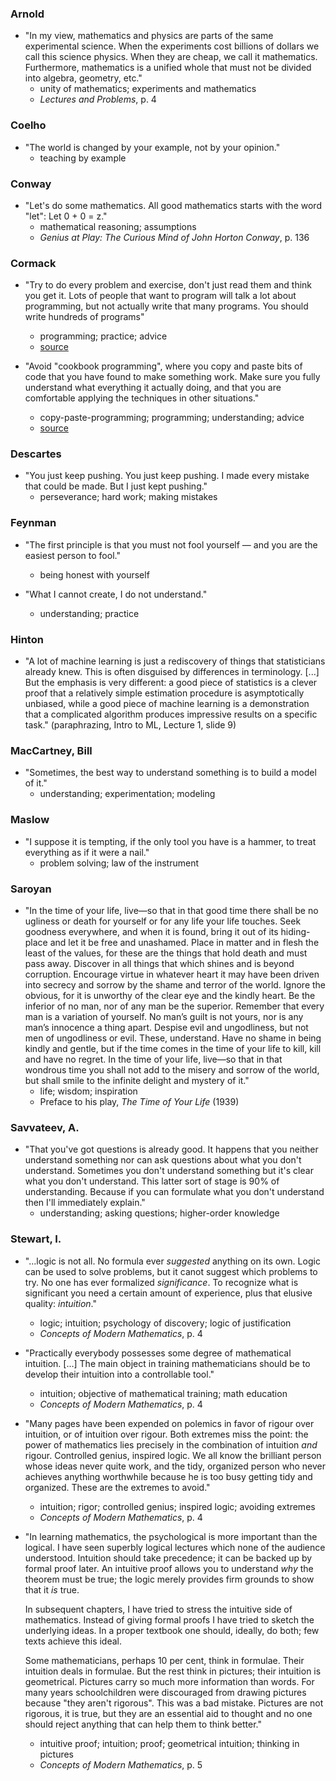 ### Arnold

- "In my view, mathematics and physics are parts of the same experimental science. When the experiments cost billions of dollars we call this science physics. When they are cheap, we call it mathematics. Furthermore, mathematics is a unified whole that must not be divided into algebra, geometry, etc."
  - unity of mathematics; experiments and mathematics
  - *Lectures and Problems*, p. 4

### Coelho

- "The world is changed by your example, not by your opinion."
  - teaching by example

### Conway

- "Let's do some mathematics. All good mathematics starts with the word "let": Let 0 + 0 = z."
  - mathematical reasoning; assumptions
  - *Genius at Play: The Curious Mind of John Horton Conway*, p. 136

### Cormack

- "Try to do every problem and exercise, don't just read them and think you get it. Lots of people that want to program will talk a lot about programming, but not actually write that many programs. You should write hundreds of programs"
  - programming; practice; advice
  - [source](https://goo.gl/qbHPGd)

- "Avoid "cookbook programming", where you copy and paste bits of code that you have found to make something work. Make sure you fully understand what everything it actually doing, and that you are comfortable applying the techniques in other situations."
  - copy-paste-programming; programming; understanding; advice
  - [source](https://goo.gl/qbHPGd)

### Descartes

- "You just keep pushing. You just keep pushing. I made every mistake that could be made. But I just kept pushing."
  - perseverance; hard work; making mistakes

### Feynman

- "The first principle is that you must not fool yourself — and you are the easiest person to fool."
  - being honest with yourself

- "What I cannot create, I do not understand."
  - understanding; practice

### Hinton

- "A lot of machine learning is just a rediscovery of things that statisticians already knew. This is often disguised by differences in terminology. [...] But the emphasis is very different: a good piece of statistics is a clever proof that a relatively simple estimation procedure is asymptotically unbiased, while a good piece of machine learning is a demonstration that a complicated algorithm produces impressive results on a specific task." (paraphrazing, Intro to ML, Lecture 1, slide 9)

### MacCartney, Bill

- "Sometimes, the best way to understand something is to build a model of it."
  - understanding; experimentation; modeling

### Maslow

- "I suppose it is tempting, if the only tool you have is a hammer, to treat everything as if it were a nail."
  - problem solving; law of the instrument

### Saroyan

- "In the time of your life, live—so that in that good time there shall be no ugliness or death for yourself or for any life your life touches. Seek goodness everywhere, and when it is found, bring it out of its hiding-place and let it be free and unashamed. Place in matter and in flesh the least of the values, for these are the things that hold death and must pass away. Discover in all things that which shines and is beyond corruption. Encourage virtue in whatever heart it may have been driven into secrecy and sorrow by the shame and terror of the world. Ignore the obvious, for it is unworthy of the clear eye and the kindly heart. Be the inferior of no man, nor of any man be the superior. Remember that every man is a variation of yourself. No man’s guilt is not yours, nor is any man’s innocence a thing apart. Despise evil and ungodliness, but not men of ungodliness or evil. These, understand. Have no shame in being kindly and gentle, but if the time comes in the time of your life to kill, kill and have no regret. In the time of your life, live—so that in that wondrous time you shall not add to the misery and sorrow of the world, but shall smile to the infinite delight and mystery of it."
  - life; wisdom; inspiration
  - Preface to his play, *The Time of Your Life* (1939)

### Savvateev, A.

- "That you've got questions is already good. It happens that you neither understand something nor can ask questions about what you don't understand. Sometimes you don't understand something but it's clear what you don't understand. This latter sort of stage is 90% of understanding. Because if you can formulate what you don't understand then I'll immediately explain."
  - understanding; asking questions; higher-order knowledge

### Stewart, I.

- "...logic is not all. No formula ever *suggested* anything on its own. Logic can be used to solve problems, but it canot suggest which problems to try. No one has ever formalized *significance*. To recognize what is significant you need a certain amount of experience, plus that elusive quality: *intuition*."
  - logic; intuition; psychology of discovery; logic of justification
  - *Concepts of Modern Mathematics*, p. 4

- "Practically everybody possesses some degree of mathematical intuition. [...] The main object in training mathematicians should be to develop their intuition into a controllable tool."
  - intuition; objective of mathematical training; math education
  - *Concepts of Modern Mathematics*, p. 4

- "Many pages have been expended on polemics in favor of rigour over intuition, or of intuition over rigour. Both extremes miss the point: the power of mathematics lies precisely in the combination of intuition *and* rigour. Controlled genius, inspired logic. We all know the brilliant person whose ideas never quite work, and the tidy, organized person who never achieves anything worthwhile because he is too busy getting tidy and organized. These are the extremes to avoid."
  - intuition; rigor; controlled genius; inspired logic; avoiding extremes
  - *Concepts of Modern Mathematics*, p. 4

- "In learning mathematics, the psychological is more important than the logical. I have seen superbly logical lectures which none of the audience understood. Intuition should take precedence; it can be backed up by formal proof later. An intuitive proof allows you to understand *why* the theorem must be true; the logic merely provides firm grounds to show that it *is* true. 

    In subsequent chapters, I have tried to stress the intuitive side of mathematics. Instead of giving formal proofs I have tried to sketch the underlying ideas.
In a proper textbook one should, ideally, do both; few texts achieve this ideal. 

    Some mathematicians, perhaps 10 per cent, think in formulae. Their intuition deals in formulae. But the rest think in pictures; their intuition is geometrical. Pictures carry so much more information than words. For many years schoolchildren were discouraged from drawing pictures because "they aren't rigorous". This was a bad mistake. Pictures are not rigorous, it is true, but they are an essential aid to thought and no one should reject anything that can help them to think better."
    
    - intuitive proof; intuition; proof; geometrical intuition; thinking in pictures
    - *Concepts of Modern Mathematics*, p. 5

